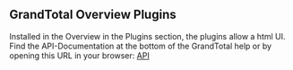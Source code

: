 ## GrandTotal Overview Plugins

Installed in the Overview in the Plugins section, the plugins allow a html UI.
Find the API-Documentation at the bottom of the GrandTotal help or by opening this URL in your browser:
[API](grandtotal://openReference)